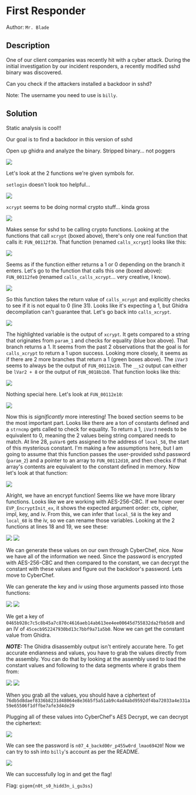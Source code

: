 # First Responder

Author: `Mr. Blade`

## Description

One of our client companies was recently hit with a cyber attack. During the initial investigation by our incident responders, a recently modified sshd binary was discovered. 

Can you check if the attackers installed a backdoor in sshd?

Note: The username you need to use is `billy`.

## Solution

Static analysis is cool!!

Our goal is to find a backdoor in this version of sshd

Open up ghidra and analyze the binary. Stripped binary... not poggers

![](img/ghidra_stripped.png)

Let's look at the 2 functions we're given symbols for.

`setlogin` doesn't look too helpful...

![](img/setlogin.png)

`xcrypt` seems to be doing normal crypto stuff... kinda gross

![](img/xcrypt.png)

Makes sense for sshd to be calling crypto functions. Looking at the functions that call `xcrypt` (boxed above), there's only one real function that calls it: `FUN_00112f30`. That function (renamed `calls_xcrypt`) looks like this:

![](img/calls_xcrypt.png)

Seems as if the function either returns a 1 or 0 depending on the branch it enters. Let's go to the function that calls this one (boxed above): `FUN_00112fe0` (renamed `calls_calls_xcrypt`... very creative, I know).

![](img/calls_calls_xcrypt.png)

So this function takes the return value of `calls_xcrypt` and explicitly checks to see if it is not equal to 0 (line 31). Looks like it's expecting a 1, but Ghidra decompilation can't guarantee that. Let's go back into `calls_xcrypt`.

![](img/calls_xcrypt2.png)

The highlighted variable is the output of `xcrypt`. It gets compared to a string that originates from `param_1` and checks for equality (blue box above). That branch returns a 1. It seems from the past 2 observations that the goal is for `calls_xcrypt` to return a 1 upon success. Looking more closely, it seems as if there are 2 more branches that return a 1 (green boxes above). The `iVar3` seems to always be the output of `FUN_00112e10`. The `__s2` output can either be `lVar2 + 8` or the output of `FUN_0018b1b0`. That function looks like this:

![](img/__s2_function.png)

Nothing special here. Let's look at `FUN_00112e10`:

![](img/ivar3_function.png)

Now this is *significantly* more interesting! The boxed section seems to be the most important part. Looks like there are a ton of constants defined and a `strncmp` gets called to check for equality. To return a 1, `iVar3` needs to be equivalent to 0, meaning the 2 values being string compared needs to match. At line 28, `puVar6` gets assigned to the address of `local_58`, the start of this mysterious constant. I'm making a few assumptions here, but I am going to assume that this function passes the user-provided sshd password (`param_2`) and a pointer to an array to `FUN_00112d10`, and then checks if that array's contents are equivalent to the constant defined in memory. Now let's look at that function:

![](img/encrypt_function.png)

Alright, we have an encrypt function! Seems like we have more library functions. Looks like we are working with AES-256-CBC. If we hover over `EVP_EncryptInit_ex`, it shows the expected argument order: ctx, cipher, impl, key, and iv. From this, we can infer that `local_58` is the key and `local_68` is the iv, so we can rename those variables. Looking at the 2 functions at lines 18 and 19, we see these:

![](img/key_gen.png)
![](img/iv_gen.png)

We can generate these values on our own through CyberChef, nice. Now we have all of the information we need. Since the password is encrypted with AES-256-CBC and then compared to the constant, we can decrypt the constant with these values and figure out the backdoor's password. Lets move to CyberChef.

We can generate the key and iv using those arguments passed into those functions:

![](img/key_cyberchef.png)
![](img/iv_cyberchef.png)

We get a key of `0465b928c7c5c8b45a7c870c4616aeb14ab613ee4ee00645d755832da2fbb5d8` and an IV of `45cecb952247930bd13c7bbf9a71a5b0`. Now we can get the constant value from Ghidra.

***NOTE:*** The Ghidra disassembly output isn't entirely accurate here. To get accurate endianness and values, you have to grab the values directly from the assembly. You can do that by looking at the assembly used to load the constant values and following to the data segments where it grabs them from:

![](img/constant_extraction.png)
![](img/constant_extraction2.png)

When you grab all the values, you should have a ciphertext of `76db5d8daef8336b8231d48064e8e36b5f5a51ab9c4ad4abd9592df4ba72033a4e331a59e65506f1dffbe7afe3d4de29`

Plugging all of these values into CyberChef's AES Decrypt, we can decrypt the ciphertext:

![](img/password_decrypted.png)

We can see the password is `n07_4_backd00r_p455w0rd_lmao69420`! Now we can try to ssh into `billy`'s account as per the README.

![](img/ssh_login.png)

We can successfully log in and get the flag!

Flag: `gigem{n0t_s0_hidd3n_i_gu3ss}`
